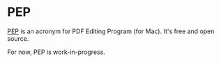 # PEP

[PEP](https://macpep.org/) is an acronym for PDF Editing Program (for Mac). It's free and open source.

For now, PEP is work-in-progress.

